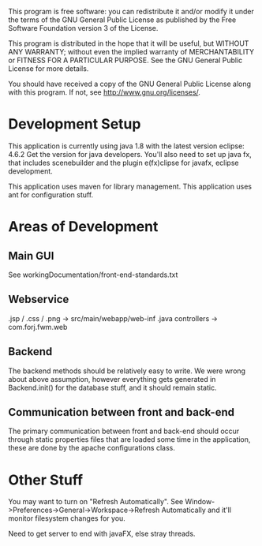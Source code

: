 This program is free software: you can redistribute it and/or modify
it under the terms of the GNU General Public License as published by
the Free Software Foundation version 3 of the License.

This program is distributed in the hope that it will be useful,
but WITHOUT ANY WARRANTY; without even the implied warranty of
MERCHANTABILITY or FITNESS FOR A PARTICULAR PURPOSE.  See the
GNU General Public License for more details.

You should have received a copy of the GNU General Public License
along with this program.  If not, see <http://www.gnu.org/licenses/>.


# Development Setup
This application is currently using java 1.8 with the latest version eclipse: 4.6.2
Get the version for java developers.
You'll also need to set up java fx, that includes scenebuilder and the plugin e(fx)clipse for javafx, eclipse development.

This application uses maven for library management.
This application uses ant for configuration stuff.

# Areas of Development

## Main GUI
See workingDocumentation/front-end-standards.txt

## Webservice
.jsp / .css / .png -> src/main/webapp/web-inf
.java controllers -> com.forj.fwm.web

## Backend 
The backend methods should be relatively easy to write. 
We were wrong about above assumption, however everything gets generated in Backend.init() for the database stuff, and it should remain static. 

## Communication between front and back-end
The primary communication between front and back-end should occur through static properties files
that are loaded some time in the application, these are done by the apache configurations class.


# Other Stuff
You may want to turn on "Refresh Automatically".
See Window->Preferences->General->Workspace->Refresh Automatically
and it'll monitor filesystem changes for you.

Need to get server to end with javaFX, else stray threads.
